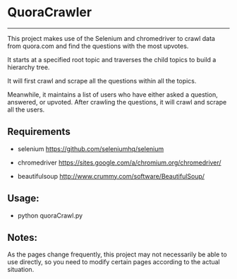 # QuoraCrawler

---

This project makes use of the Selenium and chromedriver to crawl data from quora.com and find the questions with the most upvotes. 

It starts at a specified root topic and traverses the child topics to build a hierarchy tree. 

It will first crawl and scrape all the questions within all the topics. 

Meanwhile, it maintains a list of users who have either asked a question, answered, or upvoted. After crawling the questions, it will crawl and scrape all the users.


## Requirements
- selenium https://github.com/seleniumhq/selenium

- chromedriver https://sites.google.com/a/chromium.org/chromedriver/

- beautifulsoup http://www.crummy.com/software/BeautifulSoup/

## Usage:
- python quoraCrawl.py

## Notes:
As the pages change frequently, this project may not necessarily be able to use directly, so you need to modify certain pages according to the actual situation.
